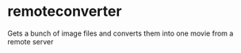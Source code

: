 remoteconverter
===============

Gets a bunch of image files and converts them into one movie from a remote server
